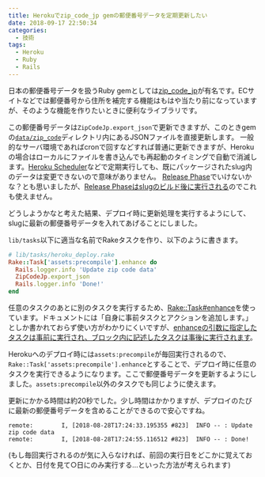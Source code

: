 ```yaml
---
title: Herokuでzip_code_jp gemの郵便番号データを定期更新したい
date: 2018-09-17 22:50:34
categories:
  - 技術
tags:
  - Heroku
  - Ruby
  - Rails
---
```


日本の郵便番号データを扱うRuby gemとしては[zip_code_jp](https://github.com/tanihiro/zip-code-jp)が有名です。ECサイトなどでは郵便番号から住所を補完する機能はもはや当たり前になっていますが、そのような機能を作りたいときに便利なライブラリです。

この郵便番号データは`ZipCodeJp.export_json`で更新できますが、このときgemの[`data/zip_code`](https://github.com/tanihiro/zip-code-jp/tree/master/data/zip_code)ディレクトリ内にあるJSONファイルを直接更新します。
一般的なサーバ環境であればcronで回すなどすれば普通に更新できますが、Herokuの場合はローカルにファイルを書き込んでも再起動のタイミングで自動で消滅します。[Heroku Scheduler](https://elements.heroku.com/addons/scheduler)などで定期実行しても、既にパッケージされたslug内のデータは変更できないので意味がありません。
[Release Phase](https://shimoju.org/2018/07/29/heroku-release-phase/)でいけないかな？とも思いましたが、[Release Phaseはslugのビルド後に実行される](https://devcenter.heroku.com/articles/release-phase#when-does-the-release-command-run)のでこれも使えません。

どうしようかなと考えた結果、デプロイ時に更新処理を実行するようにして、slugに最新の郵便番号データを入れてあげることにしました。

`lib/tasks`以下に適当な名前でRakeタスクを作り、以下のように書きます。

```ruby
# lib/tasks/heroku_deploy.rake
Rake::Task['assets:precompile'].enhance do
  Rails.logger.info 'Update zip code data'
  ZipCodeJp.export_json
  Rails.logger.info 'Done!'
end
```

任意のタスクのあとに別のタスクを実行するため、[Rake::Task#enhance](https://docs.ruby-lang.org/ja/latest/method/Rake=3a=3aTask/i/enhance.html)を使っています。ドキュメントには「自身に事前タスクとアクションを追加します。」としか書かれておらず使い方がわかりにくいですが、[enhanceの引数に指定したタスクは事前に実行され、ブロック内に記述したタスクは事後に実行されます](https://www.hsbt.org/diary/20120210.html)。

Herokuへのデプロイ時には`assets:precompile`が毎回実行されるので、`Rake::Task['assets:precompile'].enhance`とすることで、デプロイ時に任意のタスクを実行できるようになります。ここで郵便番号データを更新するようにしました。`assets:precompile`以外のタスクでも同じように使えます。

更新にかかる時間は約20秒でした。少し時間はかかりますが、デプロイのたびに最新の郵便番号データを含めることができるので安心ですね。

```
remote:        I, [2018-08-28T17:24:33.195355 #823]  INFO -- : Update zip code data
remote:        I, [2018-08-28T17:24:55.116512 #823]  INFO -- : Done!
```

(もし毎回実行されるのが気に入らなければ、前回の実行日をどこかに覚えておくとか、日付を見て○日にのみ実行する…といった方法が考えられます)
